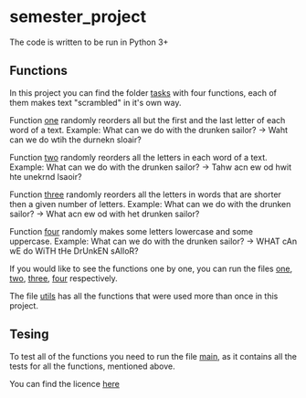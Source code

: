 # semester_project
The code is written to be run in Python 3+

## Functions

In this project you can find the folder [tasks](https://github.com/elena-korchagina/semester_project/tree/master/tasks) with four functions, each of them makes text "scrambled" in it's own way.

Function [one](https://github.com/elena-korchagina/semester_project/blob/master/tasks/one.py) randomly reorders all but the first and the last letter of each word of a text. 
Example: What can we do with the drunken sailor? -> Waht can we do wtih the durnekn sloair?

Function [two](https://github.com/elena-korchagina/semester_project/blob/master/tasks/two.py)  randomly reorders all the letters in each word of a text. 
Example: What can we do with the drunken sailor? -> Tahw acn ew od hwit hte unekrnd lsaoir?

Function [three](https://github.com/elena-korchagina/semester_project/blob/master/tasks/three.py) randomly reorders all the letters in words that are shorter then a given number of letters. 
Example: What can we do with the drunken sailor? -> What acn ew od with het drunken sailor?

Function [four](https://github.com/elena-korchagina/semester_project/blob/master/tasks/four.py) randomly makes some letters  lowercase and some uppercase. 
Example: What can we do with the drunken sailor? -> WHAT cAn wE do WiTH tHe DrUnkEN sAIloR?

If you would like to see the functions one by one, you can run the files [one](https://github.com/elena-korchagina/semester_project/blob/master/tasks/one.py), [two](https://github.com/elena-korchagina/semester_project/blob/master/tasks/two.py), [three](https://github.com/elena-korchagina/semester_project/blob/master/tasks/three.py), [four](https://github.com/elena-korchagina/semester_project/blob/master/tasks/four.py) respectively.

The file [utils](https://github.com/elena-korchagina/semester_project/blob/master/tasks/utils.py) has all the functions that were used more than once in this project.

## Tesing
To test all of the functions you need to run the file [main](https://github.com/elena-korchagina/semester_project/blob/master/main.py), as it contains all the tests for all the functions, mentioned above.


You can find the licence [here](https://github.com/elena-korchagina/semester_project/blob/master/LICENSE)
